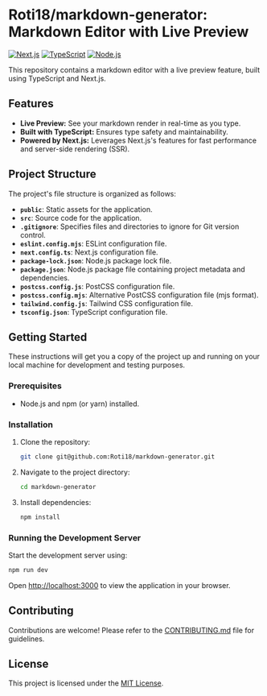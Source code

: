 

# Roti18/markdown-generator: Markdown Editor with Live Preview

[![Next.js](https://img.shields.io/badge/Next.js-000000?style=for-the-badge&logo=next.js&logoColor=white)](https://nextjs.org/)
[![TypeScript](https://img.shields.io/badge/typescript-%23007ACC.svg?style=for-the-badge&logo=typescript&logoColor=white)](https://www.typescriptlang.org/)
[![Node.js](https://img.shields.io/badge/node.js-6DA55F?style=for-the-badge&logo=node.js&logoColor=white)](https://nodejs.org/)


This repository contains a markdown editor with a live preview feature, built using TypeScript and Next.js.

## Features

* **Live Preview:** See your markdown render in real-time as you type.
* **Built with TypeScript:**  Ensures type safety and maintainability.
* **Powered by Next.js:**  Leverages Next.js's features for fast performance and server-side rendering (SSR).


## Project Structure

The project's file structure is organized as follows:

* **`public`**: Static assets for the application.
* **`src`**: Source code for the application.
* **`.gitignore`**: Specifies files and directories to ignore for Git version control.
* **`eslint.config.mjs`**: ESLint configuration file.
* **`next.config.ts`**: Next.js configuration file.
* **`package-lock.json`**:  Node.js package lock file.
* **`package.json`**:  Node.js package file containing project metadata and dependencies.
* **`postcss.config.js`**: PostCSS configuration file.
* **`postcss.config.mjs`**:  Alternative PostCSS configuration file (mjs format).
* **`tailwind.config.js`**: Tailwind CSS configuration file.
* **`tsconfig.json`**: TypeScript configuration file.


## Getting Started

These instructions will get you a copy of the project up and running on your local machine for development and testing purposes.

### Prerequisites

* Node.js and npm (or yarn) installed.

### Installation

1. Clone the repository:
   ```bash
   git clone git@github.com:Roti18/markdown-generator.git
   ```
2. Navigate to the project directory:
   ```bash
   cd markdown-generator
   ```
3. Install dependencies:
   ```bash
   npm install
   ```

### Running the Development Server

Start the development server using:

```bash
npm run dev
```

Open [http://localhost:3000](http://localhost:3000) to view the application in your browser.


## Contributing

Contributions are welcome! Please refer to the [CONTRIBUTING.md](CONTRIBUTING.md) file for guidelines.


## License

This project is licensed under the [MIT License](LICENSE).
